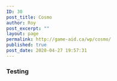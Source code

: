 ```yaml
---
ID: 30
post_title: Cosmo
author: Roy
post_excerpt: ""
layout: page
permalink: http://game-aid.ca/wp/cosmo/
published: true
post_date: 2020-04-27 19:57:31
---
```

<h3> Testing </h3>